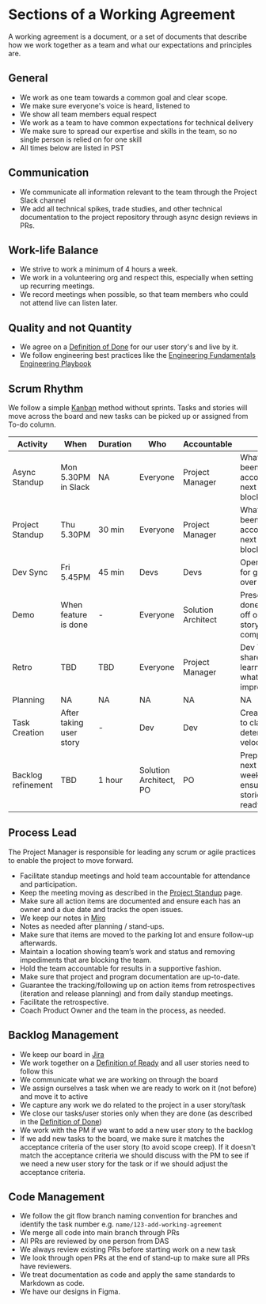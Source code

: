 # Sections of a Working Agreement

A working agreement is a document, or a set of documents that describe how we work together as a team and what our
expectations and principles are.

## General  

- We work as one team towards a common goal and clear scope. 
- We make sure everyone's voice is heard, listened to
- We show all team members equal respect
- We work as a team to have common expectations for technical delivery
- We make sure to spread our expertise and skills in the team, so no single person is relied on for one skill
- All times below are listed in PST

## Communication

- We communicate all information relevant to the team through the Project Slack channel
- We add all technical spikes, trade studies, and other technical documentation to the project repository through async design reviews in PRs.

## Work-life Balance

- We strive to work a minimum of 4 hours a week. 
- We work in a volunteering org and respect this, especially when setting up recurring meetings.
- We record meetings when possible, so that team members who could not attend live can listen later.

## Quality and not Quantity

- We agree on a [Definition of Done](https://github.com/microsoft/code-with-engineering-playbook/blob/main/docs/agile-development/team-agreements/definition-of-done.md) for our user story's and live by it.
- We follow engineering best practices like the [Engineering Fundamentals Engineering Playbook](https://github.com/microsoft/code-with-engineering-playbook)

## Scrum Rhythm

We follow a simple [Kanban](https://www.atlassian.com/agile/kanban) method without sprints. Tasks and stories will move across the board and new tasks can be picked up or assigned from To-do column. 

| Activity | When | Duration | Who | Accountable | Goal |
| -- | -- | -- | -- | -- | -- |
| Async Standup | Mon 5.30PM in Slack | NA   | Everyone     | Project Manager | What has been accomplished, next steps, blockers                           |
| Project Standup | Thu 5.30PM           | 30 min   | Everyone     | Project Manager | What has been accomplished, next steps, blockers                           |
| Dev Sync | Fri 5.45PM           | 45 min   | Devs     | Devs | Open hours for getting over hurdles |
| Demo                                           | When feature is done            | -   | Everyone     | Solution Architect     | Present work done and sign off on user story completion                    |
| Retro | TBD           | TBD   | Everyone     | Project Manager | Dev Teams shares learnings and what can be improved                        |
| Planning | NA           | NA   | NA     | NA           | NA                                  |
| Task Creation | After taking user story | -        | Dev      | Dev      | Create tasks to clarify and determine velocity                             |
| Backlog refinement | TBD         | 1 hour   | Solution Architect, PO | PO           | Prepare for next few weeks and ensure that stories are ready. |

## Process Lead

The Project Manager is responsible for leading any scrum or agile practices to enable the project to move forward.

- Facilitate standup meetings and hold team accountable for attendance and participation.
- Keep the meeting moving as described in the [Project Standup](https://github.com/microsoft/code-with-engineering-playbook/blob/main/docs/agile-development/ceremonies.md) page.
- Make sure all action items are documented and ensure each has an owner and a due date and tracks the open issues.
- We keep our notes in [Miro](https://miro.com/app/board/uXjVK69-jvE=/)
- Notes as needed after planning / stand-ups.
- Make sure that items are moved to the parking lot and ensure follow-up afterwards.
- Maintain a location showing team’s work and status and removing impediments that are blocking the team.
- Hold the team accountable for results in a supportive fashion.
- Make sure that project and program documentation are up-to-date.
- Guarantee the tracking/following up on action items from retrospectives (iteration and release planning) and from daily standup meetings.
- Facilitate the retrospective.
- Coach Product Owner and the team in the process, as needed.

## Backlog Management

- We keep our board in [Jira](https://das-ph-inventory-tracker.atlassian.net/jira/core/projects/PIT/board)
- We work together on a [Definition of Ready](https://github.com/microsoft/code-with-engineering-playbook/blob/main/docs/agile-development/team-agreements/definition-of-ready.md) and all user stories need to follow this
- We communicate what we are working on through the board
- We assign ourselves a task when we are ready to work on it (not before) and move it to active
- We capture any work we do related to the project in a user story/task
- We close our tasks/user stories only when they are done (as described in the [Definition of Done](https://github.com/microsoft/code-with-engineering-playbook/blob/main/docs/agile-development/team-agreements/definition-of-done.md))
- We work with the PM if we want to add a new user story to the backlog
- If we add new tasks to the board, we make sure it matches the acceptance criteria of the user story (to avoid scope creep).
  If it doesn't match the acceptance criteria we should discuss with the PM to see if we need a new user story for the task or if we should adjust the acceptance criteria.

## Code Management

- We follow the git flow branch naming convention for branches and identify the task number e.g. `name/123-add-working-agreement`
- We merge all code into main branch through PRs
- All PRs are reviewed by one person from DAS
- We always review existing PRs before starting work on a new task
- We look through open PRs at the end of stand-up to make sure all PRs have reviewers.
- We treat documentation as code and apply the same standards to Markdown as code.
- We have our designs in Figma. 
